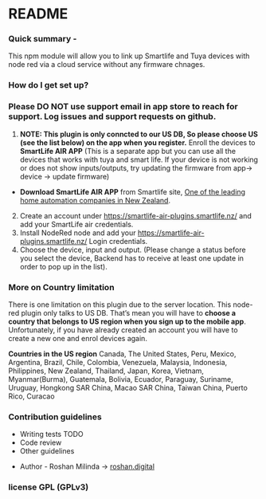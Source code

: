 # README

### Quick summary -

This npm module will allow you to link up Smartlife and Tuya devices with node red via a cloud service without any firmware chnages.

### How do I get set up?

### Please DO NOT use support email in app store to reach for support. Log issues and support requests on github. 

1. <b>NOTE: This plugin is only conncted to our US DB, So please choose US (see the list below) on the app when you register.</b> Enroll the devices to <b>SmartLife AIR APP</b> (This is a separate app but you can use all the devices that works with tuya and smart life. If your device is not working or does not show inputs/outputs, try updating the firmware from app-> device -> update firmware)

- <b>Download SmartLife AIR APP</b> from Smartlife site, [One of the leading home automation companies in New Zealand](https://www.smartlife.nz/smartlife-labs).

2. Create an account under https://smartlife-air-plugins.smartlife.nz/ and add your SmartLife air credentials.
3. Install NodeRed node and add your https://smartlife-air-plugins.smartlife.nz/ Login credentials.
4. Choose the device, input and output. (Please change a status before you select the device, Backend has to receive at least one update in order to pop up in the list).

### More on Country limitation 

There is one limitation on this plugin due to the server location. This node-red plugin only talks to US DB. That’s mean you will have to **choose a country that belongs to US region when you sign up to the mobile app**. Unfortunately, if you have already created an account you will have to create a new one and enrol devices again.


**Countries in the US region**
Canada, The United States, Peru, Mexico, Argentina, Brazil, Chile, Colombia, Venezuela, Malaysia, Indonesia, Philippines, New Zealand, Thailand, Japan, Korea, Vietnam, Myanmar(Burma), Guatemala, Bolivia, Ecuador, Paraguay, Suriname, Uruguay, Hongkong SAR China, Macao SAR China, Taiwan China, Puerto Rico, Curacao


### Contribution guidelines

- Writing tests TODO
- Code review
- Other guidelines

* Author - Roshan Milinda -> [roshan.digital](https://roshan.digital/)

### license GPL (GPLv3)
